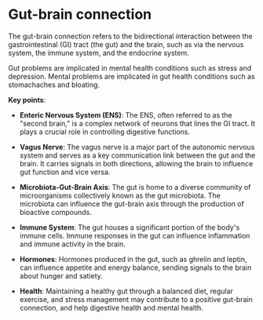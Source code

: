 [//]: # (source: ?)
[//]: # (tags: processes)

# Gut-brain connection

The gut-brain connection refers to the bidirectional interaction between the gastrointestinal (GI) tract (the gut) and the brain, such as via the nervous system, the immune system, and the endocrine system.

Gut problems are implicated in mental health conditions such as stress and depression. Mental problems are implicated in gut health conditions such as stomachaches and bloating.

**Key points**:

* **Enteric Nervous System (ENS)**: The ENS, often referred to as the "second brain," is a complex network of neurons that lines the GI tract. It plays a crucial role in controlling digestive functions.

* **Vagus Nerve**: The vagus nerve is a major part of the autonomic nervous system and serves as a key communication link between the gut and the brain. It carries signals in both directions, allowing the brain to influence gut function and vice versa.

* **Microbiota-Gut-Brain Axis**: The gut is home to a diverse community of microorganisms collectively known as the gut microbiota. The microbiota can influence the gut-brain axis through the production of bioactive compounds.

* **Immune System**: The gut houses a significant portion of the body's immune cells. Immune responses in the gut can influence inflammation and immune activity in the brain.

* **Hormones**: Hormones produced in the gut, such as ghrelin and leptin, can influence appetite and energy balance, sending signals to the brain about hunger and satiety.

* **Health**: Maintaining a healthy gut through a balanced diet, regular exercise, and stress management may contribute to a positive gut-brain connection, and help digestive health and mental health.
